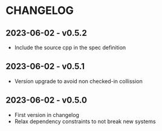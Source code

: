 CHANGELOG
===========

2023-06-02 - v0.5.2
--------------------
* Include the source cpp in the spec definition

2023-06-02 - v0.5.1
--------------------
* Version upgrade to avoid non checked-in collission

2023-06-02 - v0.5.0
--------------------
* First version in changelog
* Relax dependency constraints to not break new systems
